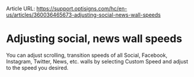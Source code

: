 Article URL: https://support.optisigns.com/hc/en-us/articles/360036465673-adjusting-social-news-wall-speeds

# Adjusting social, news wall speeds

You can adjust scrolling, transition speeds of all Social, Facebook,
Instagram, Twitter, News, etc. walls by selecting Custom Speed and adjust to
the speed you desired.

